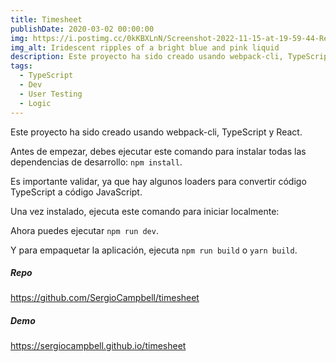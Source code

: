```yaml
---
title: Timesheet
publishDate: 2020-03-02 00:00:00
img: https://i.postimg.cc/0kKBXLnN/Screenshot-2022-11-15-at-19-59-44-React-with-Webpack.png
img_alt: Iridescent ripples of a bright blue and pink liquid
description: Este proyecto ha sido creado usando webpack-cli, TypeScript y React, y básicamente toma horas y calcula el tiempo dependiendo de la fecha.
tags:
  - TypeScript
  - Dev
  - User Testing
  - Logic
---
```


Este proyecto ha sido creado usando webpack-cli, TypeScript y React.

Antes de empezar, debes ejecutar este comando para instalar todas las dependencias de desarrollo: ``npm install``.

Es importante validar, ya que hay algunos loaders para convertir código TypeScript a código JavaScript.

Una vez instalado, ejecuta este comando para iniciar localmente:

Ahora puedes ejecutar ``npm run dev``.

Y para empaquetar la aplicación, ejecuta ``npm run build`` o ``yarn build``.

##### Repo

<https://github.com/SergioCampbell/timesheet>

##### Demo

<https://sergiocampbell.github.io/timesheet>

